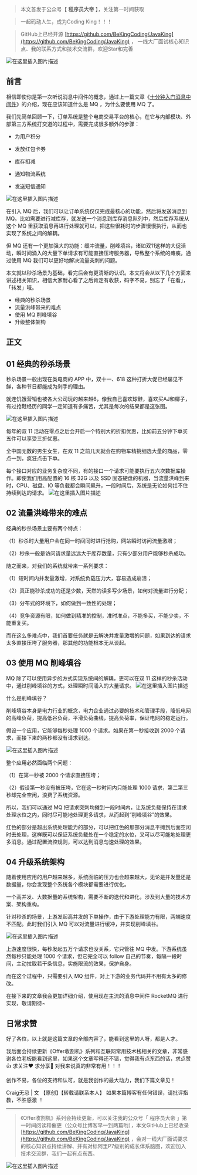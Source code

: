 

> 本文首发于公众号【 **程序员大帝** 】，关注第一时间获取

> 一起码动人生，成为Coding King！！！

> GitHub上已经开源 [https://github.com/BeKingCoding/JavaKing](https://github.com/BeKingCoding/JavaKing) ， 一线大厂面试核心知识点、我的联系方式和技术交流群，欢迎Star和完善


![在这里插入图片描述](https://img-blog.csdnimg.cn/20200708132205796.png?x-oss-process=image/watermark,type_ZmFuZ3poZW5naGVpdGk,shadow_10,text_aHR0cHM6Ly9ibG9nLmNzZG4ubmV0L2tpbmdjb2Rpbmc=,size_16,color_FFFFFF,t_70)

## 前言

相信即使你是第一次听说消息中间件的概念，通过上一篇文章《[十分钟入门消息中间件](https://blog.csdn.net/kingcoding/article/details/107171107)》的介绍，现在应该知道什么是 MQ ，为什么要使用 MQ 了。



我们先简单回顾一下，订单系统是整个电商交易平台的核心，在它与内部模块、外部第三方系统打交道的过程中，需要完成很多额外的步骤：

- 为用户积分

- 发放红包卡券

- 库存扣减

- 通知物流系统

- 发送短信通知

![在这里插入图片描述](https://img-blog.csdnimg.cn/20200708184229161.png?x-oss-process=image/watermark,type_ZmFuZ3poZW5naGVpdGk,shadow_10,text_aHR0cHM6Ly9ibG9nLmNzZG4ubmV0L2tpbmdjb2Rpbmc=,size_16,color_FFFFFF,t_70)

在引入 MQ 后，我们可以让订单系统仅仅完成最核心的功能，然后将发送消息到 MQ。比如需要进行减库存，就发送一个消息到库存消息队列中，然后库存系统从这个 MQ 里获取消息再进行处理就可以，把这些很耗时的步骤慢慢执行，从而也实现了系统之间的解耦。

但 MQ 还有一个更加强大的功能：缓冲流量，削峰填谷，诸如双11这样的大促活动，瞬时间涌入的大量下单请求有可能直接压垮服务器，导致整个系统的瘫痪，通过使用 MQ 我们可以更好地解决流量突刺的问题。



本文就以秒杀场景为基础，看完后会有更清晰的认识。本文将会从以下几个方面来讲述相关知识，相信大家耐心看了之后肯定有收获，码字不易，别忘了「在看」，「转发」哦。

- 经典的秒杀场景
- 流量洪峰带来的难点
- 使用 MQ 削峰填谷
- 升级整体架构

## 正文 

## 01 经典的秒杀场景

秒杀场景一般出现在类电商的 APP 中，双十一、618 这种打折大促已经屡见不鲜，各种节日都能成为剁手的理由。



就连饥饿营销也被各大公司玩的越来越6，像我自己喜欢球鞋，喜欢买AJ和椰子，有过抢鞋经历的同学一定知道有多痛苦，尤其是每次的结果都是这张图。

![在这里插入图片描述](https://img-blog.csdnimg.cn/20200708184240261.png?x-oss-process=image/watermark,type_ZmFuZ3poZW5naGVpdGk,shadow_10,text_aHR0cHM6Ly9ibG9nLmNzZG4ubmV0L2tpbmdjb2Rpbmc=,size_16,color_FFFFFF,t_70)



每年的双 11 活动在零点之后会开启一个特别大的折扣优惠，比如前五分钟下单买五件可以享受三折优惠。



全中国无数的男生女生，在双 11 之前几天就会在购物车精挑细选大量的商品，零点一到，疯狂点击下单。



每个接口对应的业务复杂度不同，有的接口一个请求可能要执行五六次数据库操作。即使我们用高配置的 16 核 32G 以及 SSD 固态硬盘的机器，当流量洪峰到来时，CPU、磁盘、IO 等负载都会瞬间飙升，一段时间后，系统是无论如何扛不住持续到达的请求。
![在这里插入图片描述](https://img-blog.csdnimg.cn/20200708184245635.png?x-oss-process=image/watermark,type_ZmFuZ3poZW5naGVpdGk,shadow_10,text_aHR0cHM6Ly9ibG9nLmNzZG4ubmV0L2tpbmdjb2Rpbmc=,size_16,color_FFFFFF,t_70)






## 02 流量洪峰带来的难点

经典的秒杀场景主要有两个特点：

（1）秒杀时大量用户会在同一时间同时进行抢购，网站瞬时访问流量激增；



（2）秒杀一般是访问请求量远远大于库存数量，只有少部分用户能够秒杀成功。



随之而来，对我们的系统就带来一系列要求：

（1）短时间内并发量激增，对系统负载压力大，容易造成崩溃；



（2）真正能秒杀成功的还是少数，天然的读多写少场景，如何对流量进行分配；



（3）分布式的环境下，如何做到一致性的处理；



（4）竞争资源有限，如何做到精准的控制，准时准点，不能多买，不能少卖，不能重复买。



而在这么多难点中，我们首要任务就是去解决并发量激增的问题，如果到达的请求太多直接压垮了服务器，那其他的功能根本无从谈起。

## 03 使用 MQ 削峰填谷

MQ 除了可以使用异步的方式实现系统间的解耦，更可以在双 11 这样的秒杀活动中，通过削峰填谷的方式，处理瞬时间涌入的大量请求。
![在这里插入图片描述](https://img-blog.csdnimg.cn/20200708184250887.png?x-oss-process=image/watermark,type_ZmFuZ3poZW5naGVpdGk,shadow_10,text_aHR0cHM6Ly9ibG9nLmNzZG4ubmV0L2tpbmdjb2Rpbmc=,size_16,color_FFFFFF,t_70)


什么是削峰填谷？



削峰填谷本身是电力行业的概念，电力企业通过必要的技术和管理手段，降低电网的高峰负荷，提高低谷负荷，平滑负荷曲线，提高负荷率，保证电网的稳定运行。



假设一个应用，它能够每秒处理 1000 个请求。如果在第一秒接收到 2000 个请求，而接下来的两秒都没有请求到达。



![在这里插入图片描述](https://img-blog.csdnimg.cn/20200708184255733.png?x-oss-process=image/watermark,type_ZmFuZ3poZW5naGVpdGk,shadow_10,text_aHR0cHM6Ly9ibG9nLmNzZG4ubmV0L2tpbmdjb2Rpbmc=,size_16,color_FFFFFF,t_70)


整个应用必然面临两个问题：

（1）在第一秒被 2000 个请求直接压垮；



（2）假设第一秒没有被压垮，它在这一秒时间内只能处理 1000 请求，第二第三秒却完全空闲，浪费了系统资源。



所以，我们可以通过 MQ 把请求突刺均摊到一段时间内，让系统负载保持在请求处理水位之内，同时尽可能地处理更多请求，从而起到“削峰填谷”的效果。



红色的部分是超出系统处理能力的部分，可以把红色的那部分消息平摊到后面空闲时去处理，这样既可以保证系统负载处在一个稳定的水位，又可以尽可能地处理更多消息。通过配置流控规则，可以达到消息匀速处理的效果。

## 04 升级系统架构

随着使用应用的用户越来越多，系统面临的压力也会越来越大，无论是并发量还是数据量，你会发现整个系统各个模块都需要进行优化。



一个高并发、大数据量的系统架构，需要不断的迭代和进化，涉及到大量的技术方案、架构重构。



针对秒杀的场景，上游发起高并发的下单操作，由于下游处理能力有限，两端速度不匹配。此时我们引入 MQ 可以对流量进行缓冲，并实现削峰填谷。


![在这里插入图片描述](https://img-blog.csdnimg.cn/20200708184305649.png?x-oss-process=image/watermark,type_ZmFuZ3poZW5naGVpdGk,shadow_10,text_aHR0cHM6Ly9ibG9nLmNzZG4ubmV0L2tpbmdjb2Rpbmc=,size_16,color_FFFFFF,t_70)


上游速度很快，每秒发起五万个请求也没关系，它只管往 MQ 中发。下游系统虽然每秒只能处理 1000 个请求，但它完全可以 follow 自己的节奏，每隔一段时间，主动拉取若干条信息，实施限流的效果，保护自身。



而在这个过程中，只需要引入 MQ 组件，对上下游的业务代码并不用有太多的修改。



在接下来的文章我会更加详细介绍，使用现在主流的消息中间件 RocketMQ 进行实现，敬请期待~



## 日常求赞
好了各位，以上就是这篇文章的全部内容了，能看到这里的人呀，都是人才。

我后面会持续更新《Offer收割机》系列和互联网常用技术栈相关的文章，非常感谢各位老板能看到这里，如果这个文章写得还不错，觉得我有点东西的话，求点赞👍 求关注❤️ 求分享👥 对我来说真的非常有用！！！

创作不易，各位的支持和认可，就是我创作的最大动力，我们下篇文章见！

Craig无忌 | 文 【原创】【转载请联系本人】 如果本篇博客有任何错误，请批评指教，不胜感激 ！

------

>《Offer收割机》系列会持续更新，可以关注我的公众号「 程序员大帝 」第一时间阅读和催更（公众号比博客早一到两篇哟），本文GitHub上已经收录 [https://github.com/BeKingCoding/JavaKing](https://github.com/BeKingCoding/JavaKing) ，会对一线大厂面试要求的核心知识点持续讲解、并有对标阿里P7级别的成长体系脑图，欢迎加入技术交流群，我们一起有点东西。

![在这里插入图片描述](https://img-blog.csdnimg.cn/20200715124857432.png?x-oss-process=image/watermark,type_ZmFuZ3poZW5naGVpdGk,shadow_10,text_aHR0cHM6Ly9ibG9nLmNzZG4ubmV0L2tpbmdjb2Rpbmc=,size_16,color_FFFFFF,t_70#pic_center)
